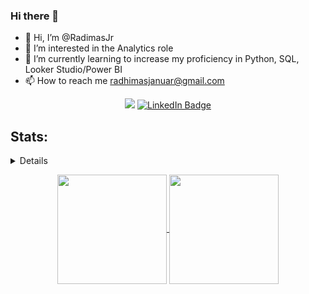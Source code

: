 ### Hi there 👋
- 👋 Hi, I’m @RadimasJr
- 👀 I’m interested in the Analytics role
- 🌱 I’m currently learning to increase my proficiency in Python, SQL, Looker Studio/Power BI
- 📫 How to reach me radhimasjanuar@gmail.com

 <p align=center>
 <a href="mailto:radhimasjanuar@gmail.com" target="_blank"><img src="https://img.shields.io/badge/Gmail-D14836?&style=for-the-badge&logo=gmail&logoColor=white"/></a>
<a href=="https://www.linkedin.com/in/radimas-januar"><img src="https://img.shields.io/badge/LinkedIn-blue?style=for-the-badge&logo=linkedin&logoColor=white" alt="LinkedIn Badge"/></a>
</p>

## Stats:
<details>

</details>
    <p align=center>
  <a href="#" title="Stats">
    <img height=175 align="center" src="https://github-readme-stats.vercel.app/api?username=RadimasJr&show_icons=true&theme=gotham">
  </a>
  <a href="#" title="Stats">
  <img height=175 align="center" src="https://github-readme-stats.vercel.app/api/top-langs/?username=RadimasJr&hide=c%23,powershell,java&title_color=2aa889&text_color=99d1ce&icon_color=2bbc8a&bg_color=0c1014&langs_count=8&layout=compact" />
  </a>
</p>
<!--
**RadimasJr/RadimasJr** is a ✨ _special_ ✨ repository because its `README.md` (this file) appears on your GitHub profile.

Here are some ideas to get you started:

- 🔭 I’m currently working on ...
- 🌱 I’m currently learning ...
- 👯 I’m looking to collaborate on ...
- 🤔 I’m looking for help with ...
- 💬 Ask me about ...
- 📫 How to reach me: ...
- 😄 Pronouns: ...
- ⚡ Fun fact: ...
-->
